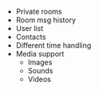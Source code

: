 * Private rooms
* Room msg history
* User list
* Contacts
* Different time handling
* Media support
	* Images
	* Sounds
	* Videos